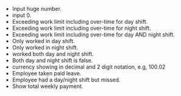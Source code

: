 - Input huge number.
- input 0.
- Exceeding work limit including over-time for day shift.
- Exceeding work limit including over-time for night shift.
- Exceeding work limit including over-time for day AND night shift.
- Only worked in day shift.
- Only worked in night shift.
- worked both day and night shift.
- Both day and night shift is false.
- currency showing in decimal and 2 digit notation, e.g, 100.02
- Employee taken paid leave.
- Employee had a day/night shift but missed.
- Show total weekly payment.

